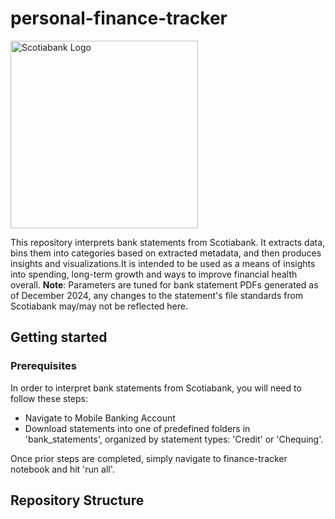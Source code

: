 # personal-finance-tracker

<img src="https://github.com/user-attachments/assets/45979633-7f38-4b67-8af4-9727ffc967fa" alt="Scotiabank Logo" width="300">

This repository interprets bank statements from Scotiabank. It extracts data, bins them into categories based on extracted metadata, and then produces insights and visualizations.It is intended to be used as a means of insights into spending, long-term growth and ways to improve financial health overall.
**Note**: Parameters are tuned for bank statement PDFs generated as of December 2024, any changes to the statement's file standards from Scotiabank may/may not be reflected here.

## Getting started

### Prerequisites
In order to interpret bank statements from Scotiabank, you will need to follow these steps:
- Navigate to Mobile Banking Account
- Download statements into one of predefined folders in 'bank_statements', organized by statement types: 'Credit' or 'Chequing'.

Once prior steps are completed, simply navigate to finance-tracker notebook and hit 'run all'.

## Repository Structure
